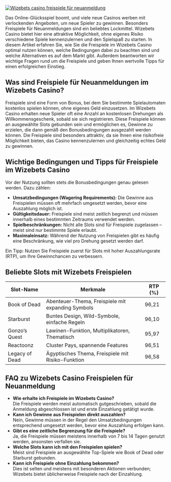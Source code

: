 [![Wizebets casino freispiele für neuanmeldung](https://123-caf.pages.dev/gitsignup.png)](https://vrmoo.ru/Bt82HjjY)

<p>Das Online-Glücksspiel boomt, und viele neue Casinos werben mit verlockenden Angeboten, um neue Spieler zu gewinnen. Besonders Freispiele für Neuanmeldungen sind ein beliebtes Lockmittel. Wizebets Casino bietet hier eine attraktive Möglichkeit, ohne eigenes Risiko verschiedene Spiele kennenzulernen und den Spielspaß zu starten. In diesem Artikel erfahren Sie, wie Sie die Freispiele im Wizebets Casino optimal nutzen können, welche Bedingungen dabei zu beachten sind und welche Alternativen es auf dem Markt gibt. Außerdem beantworten wir wichtige Fragen rund um die Freispiele und geben Ihnen wertvolle Tipps für einen erfolgreichen Einstieg.</p>  <h2>Was sind Freispiele für Neuanmeldungen im Wizebets Casino?</h2> <p>Freispiele sind eine Form von Bonus, bei dem Sie bestimmte Spielautomaten kostenlos spielen können, ohne eigenes Geld einzusetzen. Im Wizebets Casino erhalten neue Spieler oft eine Anzahl an kostenlosen Drehungen als Willkommensgeschenk, sobald sie sich registrieren. Diese Freispiele können an ausgewählte Slots gebunden sein und ermöglichen es, Gewinne zu erzielen, die dann gemäß den Bonusbedingungen ausgezahlt werden können. Die Freispiele sind besonders attraktiv, da sie Ihnen eine risikofreie Möglichkeit bieten, das Casino kennenzulernen und gleichzeitig echtes Geld zu gewinnen.</p>  <h2>Wichtige Bedingungen und Tipps für Freispiele im Wizebets Casino</h2> <p>Vor der Nutzung sollten stets die Bonusbedingungen genau gelesen werden. Dazu zählen:</p> <ul>   <li><strong>Umsatzbedingungen (Wagering Requirements):</strong> Die Gewinne aus Freispielen müssen oft mehrfach umgesetzt werden, bevor eine Auszahlung möglich ist.</li>   <li><strong>Gültigkeitsdauer:</strong> Freispiele sind meist zeitlich begrenzt und müssen innerhalb eines bestimmten Zeitraums verwendet werden.</li>   <li><strong>Spielbeschränkungen:</strong> Nicht alle Slots sind für Freispiele zugelassen – meist sind nur bestimmte Spiele erlaubt.</li>   <li><strong>Maximaleinsatz:</strong> Während der Nutzung von Freispielen gibt es häufig eine Beschränkung, wie viel pro Drehung gesetzt werden darf.</li> </ul> <p>Ein Tipp: Nutzen Sie Freispiele zuerst für Slots mit hoher Auszahlungsrate (RTP), um Ihre Gewinnchancen zu verbessern.</p>  <h2>Beliebte Slots mit Wizebets Freispielen</h2> <table>   <thead>     <tr>       <th>Slot-Name</th>       <th>Merkmale</th>       <th>RTP (%)</th>     </tr>   </thead>   <tbody>     <tr>       <td>Book of Dead</td>       <td>Abenteuer-Thema, Freispiele mit expanding Symbols</td>       <td>96,21</td>     </tr>     <tr>       <td>Starburst</td>       <td>Buntes Design, Wild-Symbole, einfache Regeln</td>       <td>96,10</td>     </tr>     <tr>       <td>Gonzo’s Quest</td>       <td>Lawinen-Funktion, Multiplikatoren, Thematisch</td>       <td>95,97</td>     </tr>     <tr>       <td>Reactoonz</td>       <td>Cluster Pays, spannende Features</td>       <td>96,51</td>     </tr>     <tr>       <td>Legacy of Dead</td>       <td>Ägyptisches Thema, Freispiele mit Risiko-Funktion</td>       <td>96,58</td>     </tr>   </tbody> </table>  <h2>FAQ zu Wizebets Casino Freispielen für Neuanmeldung</h2> <ul>   <li><strong>Wie erhalte ich Freispiele im Wizebets Casino?</strong><br>Die Freispiele werden meist automatisch gutgeschrieben, sobald die Anmeldung abgeschlossen ist und erste Einzahlung getätigt wurde.</li>   <li><strong>Kann ich Gewinne aus Freispielen direkt auszahlen?</strong><br>Nein, Gewinne müssen in der Regel den Umsatzbedingungen entsprechend umgesetzt werden, bevor eine Auszahlung erfolgen kann.</li>   <li><strong>Gibt es eine zeitliche Begrenzung für die Freispiele?</strong><br>Ja, die Freispiele müssen meistens innerhalb von 7 bis 14 Tagen genutzt werden, ansonsten verfallen sie.</li>   <li><strong>Welche Slots kann ich mit den Freispielen spielen?</strong><br>Meist sind Freispiele an ausgewählte Top-Spiele wie Book of Dead oder Starburst gebunden.</li>   <li><strong>Kann ich Freispiele ohne Einzahlung bekommen?</strong><br>Dies ist selten und meistens mit besonderen Aktionen verbunden; Wizebets bietet üblicherweise Freispiele nach der Einzahlung.</li> </ul>